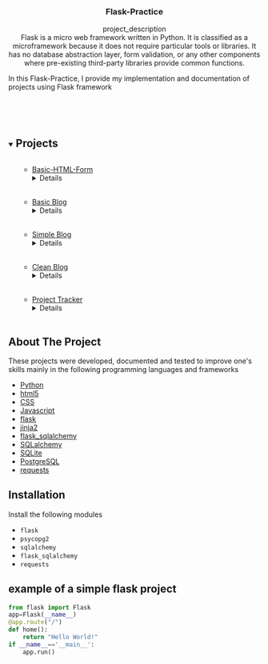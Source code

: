 <br />
<p align="center">

  <h3 align="center">Flask-Practice</h3>

  <p align="center">
    project_description
    <br />
Flask is a micro web framework written in Python. It is classified as a microframework because it does not require particular tools or libraries.
It has no database abstraction layer, form validation, or any other components where pre-existing third-party libraries provide common functions.<br />

In this Flask-Practice, I provide my implementation and documentation of projects using Flask framework

   <br />
    <br />
  </p>



<!-- TABLE OF CONTENTS -->
<details open="open">
  <summary><h2 style="display: inline-block">Projects</h2></summary>
  <ol>
        <ul>
        <li><a href="https://github.com/amgad01/python-code/tree/main/Web%20development%20projects%20%20(FLASK%2C%20Flask-WTForms%2C%20SQLite%2C%20SQLAlchemy%2C%20Bootstrap%2Cjinja%2C%20html%2Ccss)/html-forms-in-flask">Basic-HTML-Form</a></li>
        <details> <br/>Implementation of a basic html form in flask.
            <ul>- Used modules: <em> flask</em></ul>
</details>
      </ul><br />
<ul>
        <li><a href="https://github.com/amgad01/python-code/tree/main/Web%20development%20projects%20%20(FLASK%2C%20Flask-WTForms%2C%20SQLite%2C%20SQLAlchemy%2C%20Bootstrap%2Cjinja%2C%20html%2Ccss)/basic_blog">Basic Blog</a></li>
        <details> <br/>this project is implemented  to practice the basic functionality of flask, jinja2, flask-wtforms.
            <ul>- Used modules: <em> flask</em>, <em> flask_wtf</em>, <em> wtforms</em></ul>
</details>
      </ul><br />
<ul>
        <li><a href="https://github.com/amgad01/python-code/tree/main/Web%20development%20projects%20%20(FLASK%2C%20Flask-WTForms%2C%20SQLite%2C%20SQLAlchemy%2C%20Bootstrap%2Cjinja%2C%20html%2Ccss)/blog">Simple Blog</a></li>
        <details> <br/> <em><b>Simple Blog</b></em> with a number of blog posts that are retrieved through requests from the <a href="https://api.npoint.io"> npoint api</a> and render the  different post content in simple html template structure.
            <ul> - Used modules: <em> flask</em>, <em> requests</em></ul></details>
</ul><br />
<ul>
        <li><a href="https://github.com/amgad01/python-code/tree/main/Web%20development%20projects%20%20(FLASK%2C%20Flask-WTForms%2C%20SQLite%2C%20SQLAlchemy%2C%20Bootstrap%2Cjinja%2C%20html%2Ccss)/clean-blog">Clean Blog</a></li>
        <details><br/><em><b>Clean Blog</b></em> with a number of blog posts that are retrieved through requests from the <a href="https://api.npoint.io"> npoint api</a> and render the different post content, <em></em><b>about page,contact form</b><em></em> in a Blog that is based on the <a href="https://startbootstrap.com/previews/clean-blog"> Clean Blog template.</a>  With the functionality to sends an email automatically when the contact form is submitted.
            <ul> - Used modules: <em> flask</em>, <em> requests</em>,  <em> smtplib</em></ul>
</details></ul><br/> 

<ul>
        <li><a href="https://github.com/amgad01/python-code/tree/main/Web%20development%20projects%20%20(FLASK%2C%20Flask-WTForms%2C%20SQLite%2C%20SQLAlchemy%2C%20Bootstrap%2Cjinja%2C%20html%2Ccss)/project-tracker">Project Tracker</a></li>
        <details><br /><em><b>Project Tracker</b></em> is designed to record projects and the associated tasks in a database using<a href="#PostgreSQL"> PostgreSQL</a>  as RDBMS
it  has the functionality to add, delete and view projects or tasks that can be stored in a database "project_tracker".</details>
<br />
</ul>
  </ol>


<!-- ABOUT THE PROJECT -->
## About The Project
These projects were developed, documented and tested to improve one's skills  mainly in the following programming languages and frameworks
* [Python](https://www.python.org/)
* [html5](#html5)
* [CSS](#CSS)
* [Javascript](#Javascript)
* [flask](https://flask.palletsprojects.com/en/1.1.x/)
* [jinja2](https://jinja.palletsprojects.com/)
* [flask_sqlalchemy](https://flask-sqlalchemy.palletsprojects.com/en/2.x/) 
* [SQLalchemy](#SQLalchemy)
* [SQLite](#SQLite)
* [PostgreSQL](#PostgreSQL)
* [requests](https://pypi.org/project/requests/)


<!-- GETTING STARTED -->
## Installation 
Install the following modules 
* `flask ` 
* `psycopg2` 
* `sqlalchemy` 
* `flask_sqlalchemy`
* `requests`


## example of a simple flask project
```py
from flask import Flask
app=Flask(__name__)
@app.route("/")
def home():
	return "Hello World!"
if __name__=='__main__':
	app.run()
```
